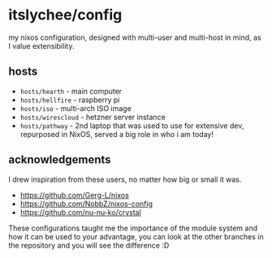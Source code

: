 # itslychee/config

my nixos configuration, designed with multi-user and multi-host in mind, as I
value extensibility.

## hosts
- `hosts/hearth` -  main computer
- `hosts/hellfire` - raspberry pi
- `hosts/iso` - multi-arch ISO image
- `hosts/wirescloud` - hetzner server instance
- `hosts/pathway` - 2nd laptop that was used to use for extensive dev, repurposed in NixOS, served a big role in who i am today!

## acknowledgements

I drew inspiration from these users, no matter how big or small
it was.

- https://github.com/Gerg-L/nixos
- https://github.com/NobbZ/nixos-config
- https://github.com/nu-nu-ko/crystal

These configurations taught me the importance of the module system and how it can be used
to your advantage, you can look at the other branches in the repository and you will see the difference :D

